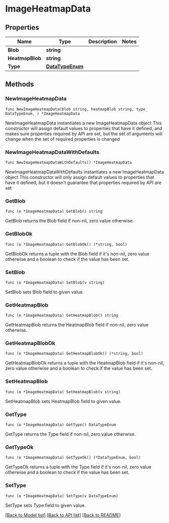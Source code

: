 # ImageHeatmapData

## Properties

Name | Type | Description | Notes
------------ | ------------- | ------------- | -------------
**Blob** | **string** |  | 
**HeatmapBlob** | **string** |  | 
**Type** | [**DataTypeEnum**](DataTypeEnum.md) |  | 

## Methods

### NewImageHeatmapData

`func NewImageHeatmapData(blob string, heatmapBlob string, type_ DataTypeEnum, ) *ImageHeatmapData`

NewImageHeatmapData instantiates a new ImageHeatmapData object
This constructor will assign default values to properties that have it defined,
and makes sure properties required by API are set, but the set of arguments
will change when the set of required properties is changed

### NewImageHeatmapDataWithDefaults

`func NewImageHeatmapDataWithDefaults() *ImageHeatmapData`

NewImageHeatmapDataWithDefaults instantiates a new ImageHeatmapData object
This constructor will only assign default values to properties that have it defined,
but it doesn't guarantee that properties required by API are set

### GetBlob

`func (o *ImageHeatmapData) GetBlob() string`

GetBlob returns the Blob field if non-nil, zero value otherwise.

### GetBlobOk

`func (o *ImageHeatmapData) GetBlobOk() (*string, bool)`

GetBlobOk returns a tuple with the Blob field if it's non-nil, zero value otherwise
and a boolean to check if the value has been set.

### SetBlob

`func (o *ImageHeatmapData) SetBlob(v string)`

SetBlob sets Blob field to given value.


### GetHeatmapBlob

`func (o *ImageHeatmapData) GetHeatmapBlob() string`

GetHeatmapBlob returns the HeatmapBlob field if non-nil, zero value otherwise.

### GetHeatmapBlobOk

`func (o *ImageHeatmapData) GetHeatmapBlobOk() (*string, bool)`

GetHeatmapBlobOk returns a tuple with the HeatmapBlob field if it's non-nil, zero value otherwise
and a boolean to check if the value has been set.

### SetHeatmapBlob

`func (o *ImageHeatmapData) SetHeatmapBlob(v string)`

SetHeatmapBlob sets HeatmapBlob field to given value.


### GetType

`func (o *ImageHeatmapData) GetType() DataTypeEnum`

GetType returns the Type field if non-nil, zero value otherwise.

### GetTypeOk

`func (o *ImageHeatmapData) GetTypeOk() (*DataTypeEnum, bool)`

GetTypeOk returns a tuple with the Type field if it's non-nil, zero value otherwise
and a boolean to check if the value has been set.

### SetType

`func (o *ImageHeatmapData) SetType(v DataTypeEnum)`

SetType sets Type field to given value.



[[Back to Model list]](../README.md#documentation-for-models) [[Back to API list]](../README.md#documentation-for-api-endpoints) [[Back to README]](../README.md)


